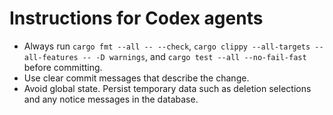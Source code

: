 # Instructions for Codex agents

- Always run `cargo fmt --all -- --check`, `cargo clippy --all-targets --all-features -- -D warnings`, and `cargo test --all --no-fail-fast` before committing.
- Use clear commit messages that describe the change.
- Avoid global state. Persist temporary data such as deletion selections and any notice messages in the database.

